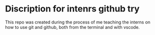 # Discription for intenrs github try

This repo was created during the process of me teaching the interns on how to use git and github, both from the terminal and with vscode.
